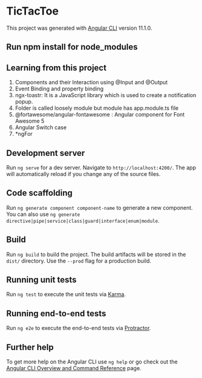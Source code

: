 # TicTacToe

This project was generated with [Angular CLI](https://github.com/angular/angular-cli) version 11.1.0.

## Run npm install for node_modules

## Learning from this project
1) Components and their Interaction using @Input and @Output
2) Event Binding and property binding
3) ngx-toastr: It is a JavaScript library which is used to create a notification popup.
4) Folder is called loosely module but module has app.module.ts file
5) @fortawesome/angular-fontawesome : Angular component for Font Awesome 5
6) Angular Switch case
7) *ngFor

## Development server

Run `ng serve` for a dev server. Navigate to `http://localhost:4200/`. The app will automatically reload if you change any of the source files.

## Code scaffolding

Run `ng generate component component-name` to generate a new component. You can also use `ng generate directive|pipe|service|class|guard|interface|enum|module`.

## Build

Run `ng build` to build the project. The build artifacts will be stored in the `dist/` directory. Use the `--prod` flag for a production build.

## Running unit tests

Run `ng test` to execute the unit tests via [Karma](https://karma-runner.github.io).

## Running end-to-end tests

Run `ng e2e` to execute the end-to-end tests via [Protractor](http://www.protractortest.org/).

## Further help

To get more help on the Angular CLI use `ng help` or go check out the [Angular CLI Overview and Command Reference](https://angular.io/cli) page.
